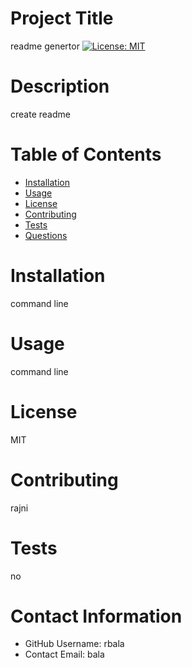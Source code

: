
  # Project Title
  readme genertor
  [![License: MIT](https://img.shields.io/badge/License-MIT-yellow.svg)](https://opensource.org/licenses/MIT)

  # Description
create readme

# Table of Contents 

* [Installation](#Installation)
* [Usage](#Usage)
* [License](#Installation)
* [Contributing](#Contributing)
* [Tests](#Tests)
* [Questions](#ContactInformation)
    
# Installation
command line

# Usage
command line

# License 
MIT

# Contributing 
rajni

# Tests
no

# Contact Information 
* GitHub Username: rbala
* Contact Email: bala

